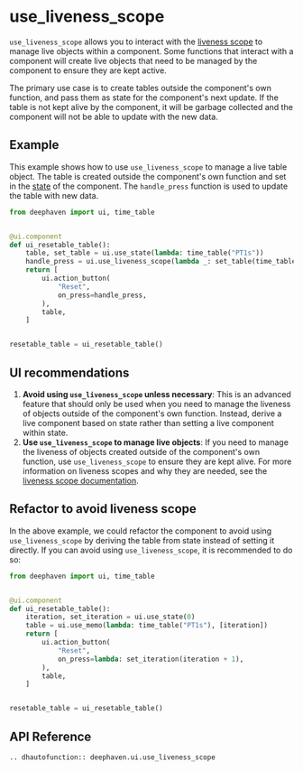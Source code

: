 # use_liveness_scope

`use_liveness_scope` allows you to interact with the [liveness scope](/core/docs/conceptual/liveness-scope-concept/) to manage live objects within a component. Some functions that interact with a component will create live objects that need to be managed by the component to ensure they are kept active.

The primary use case is to create tables outside the component's own function, and pass them as state for the component's next update. If the table is not kept alive by the component, it will be garbage collected and the component will not be able to update with the new data.

## Example

This example shows how to use `use_liveness_scope` to manage a live table object. The table is created outside the component's own function and set in the [state](use_state.md) of the component. The `handle_press` function is used to update the table with new data.

```python
from deephaven import ui, time_table


@ui.component
def ui_resetable_table():
    table, set_table = ui.use_state(lambda: time_table("PT1s"))
    handle_press = ui.use_liveness_scope(lambda _: set_table(time_table("PT1s")), [])
    return [
        ui.action_button(
            "Reset",
            on_press=handle_press,
        ),
        table,
    ]


resetable_table = ui_resetable_table()
```

## UI recommendations

1. **Avoid using `use_liveness_scope` unless necessary**: This is an advanced feature that should only be used when you need to manage the liveness of objects outside of the component's own function. Instead, derive a live component based on state rather than setting a live component within state.
2. **Use `use_liveness_scope` to manage live objects**: If you need to manage the liveness of objects created outside of the component's own function, use `use_liveness_scope` to ensure they are kept alive. For more information on liveness scopes and why they are needed, see the [liveness scope documentation](https://deephaven.io/core/docs/conceptual/liveness-scope-concept/).

## Refactor to avoid liveness scope

In the above example, we could refactor the component to avoid using `use_liveness_scope` by deriving the table from state instead of setting it directly. If you can avoid using `use_liveness_scope`, it is recommended to do so:

```python
from deephaven import ui, time_table


@ui.component
def ui_resetable_table():
    iteration, set_iteration = ui.use_state(0)
    table = ui.use_memo(lambda: time_table("PT1s"), [iteration])
    return [
        ui.action_button(
            "Reset",
            on_press=lambda: set_iteration(iteration + 1),
        ),
        table,
    ]


resetable_table = ui_resetable_table()
```

## API Reference

```{eval-rst}
.. dhautofunction:: deephaven.ui.use_liveness_scope
```
